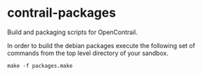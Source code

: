 contrail-packages
=================

Build and packaging scripts for OpenContrail.

In order to build the debian packages execute the following set of commands from the top level directory of your sandbox.

```
make -f packages.make
```
